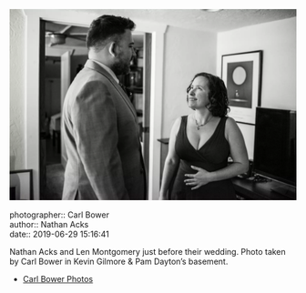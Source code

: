 ![Nathan Acks and Len Montgomery just before their wedding](assets/2019-06-29-set-1-the-ceremony-10.webp)

photographer:: Carl Bower  
author:: Nathan Acks  
date:: 2019-06-29 15:16:41

Nathan Acks and Len Montgomery just before their wedding. Photo taken by Carl Bower in Kevin Gilmore & Pam Dayton’s basement.

* [Carl Bower Photos](https://carlbowerphotos.com)
